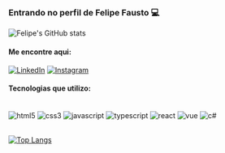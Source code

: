 ### Entrando  no perfil de Felipe Fausto 💻

![Felipe's GitHub stats](https://github-readme-stats.vercel.app/api?username=felipefausto42&show_icons=true&theme=tokyonight)

#### Me encontre aqui:

[![LinkedIn](https://img.shields.io/badge/LinkedIn-0077B5?style=for-the-badge&logo=linkedin&logoColor=white)](https://www.linkedin.com/in/felipe-fausto-0b592a206/)
[![Instagram](https://img.shields.io/badge/Instagram-E4405F?style=for-the-badge&logo=instagram&logoColor=white)](https://www.instagram.com/felipe.fausto10/)

#### Tecnologias que utilizo:

<div style="display: inline_block"><br/>
  <img align="center" alt="html5" src="https://img.shields.io/badge/HTML5-E34F26?style=for-the-badge&logo=html5&logoColor=white" />
  <img align="center" alt="css3" src="https://img.shields.io/badge/CSS3-1572B6?style=for-the-badge&logo=css3&logoColor=white" />
  <img align="center" alt="javascript" src="https://img.shields.io/badge/JavaScript-F7DF1E?style=for-the-badge&logo=javascript&logoColor=black" />
  <img align="center" alt="typescript" src="https://img.shields.io/badge/TypeScript-007ACC?style=for-the-badge&logo=typescript&logoColor=white" />
  <img align="center" alt="react" src="https://img.shields.io/badge/React-20232A?style=for-the-badge&logo=react&logoColor=61DAFB" />
  <img align="center" alt="vue" src="https://img.shields.io/badge/Vue.js-35495E?style=for-the-badge&logo=vue.js&logoColor=4FC08D" />
  <img align="center" alt="c#" src="https://img.shields.io/badge/C%23-239120?style=for-the-badge&logo=c-sharp&logoColor=white" />
</div>
<br/>

[![Top Langs](https://github-readme-stats.vercel.app/api/top-langs/?username=felipefausto42&layout=compact)](https://github.com/anuraghazra/github-readme-stats)

